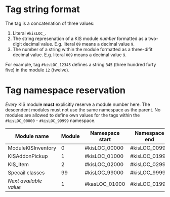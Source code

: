 # Tag string format

The tag is a concatenation of three values:
1. Literal `#kisLOC_`.
2. The string represenation of a KIS module _number_ formatted as a two-digit decimal value. E.g. literal
   `09` means a decimal value `9`.
3. The number of a string within the module formatted as a three-difit decimal value. E.g. literal `009`
   means a decimal value `9`.

For example, tag `#kisLOC_12345` defines a string `345` (three hundred forty five) in the module `12` (twelve).

# Tag namespace reservation

_Every_ KIS module **must** explicitly reserve a module number here. The descendent modules must
not use the same namespace as the parent. No modules are allowed to define own values for the tags within the
`#kisLOC_00000` - `#kisLOC_99999` namespace.

| Module name            | Module | Namespace start | Namespace end |
| ---------------------- | ------ | --------------- | ------------- |
| ModuleKISInventory     | 0      | #kisLOC_00000   | #kisLOC_00999 |
| KISAddonPickup         | 1      | #kisLOC_01000   | #kisLOC_01999 |
| KIS_Item               | 2      | #kisLOC_02000   | #kisLOC_02999 |
| Specail classes        | 99     | #kisLOC_99000   | #kisLOC_99999 |
| _Next available value_ | 1      | #kasLOC_01000   | #kisLOC_01999 |
